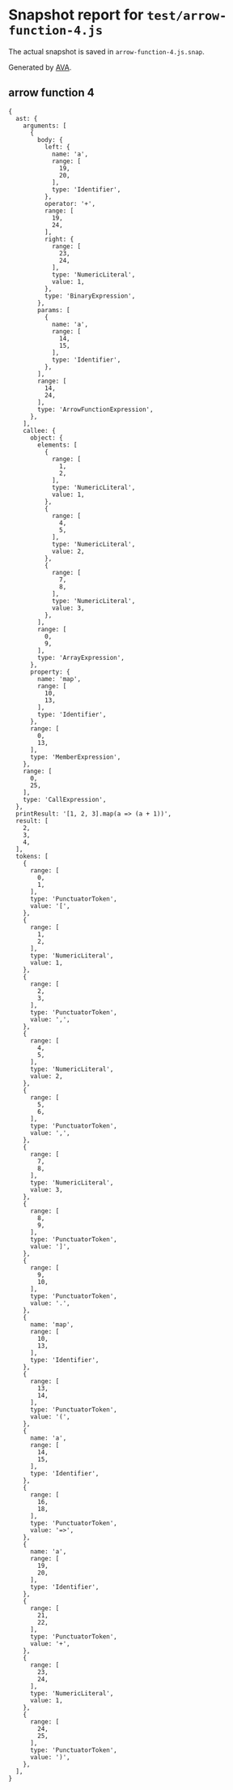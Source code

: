 # Snapshot report for `test/arrow-function-4.js`

The actual snapshot is saved in `arrow-function-4.js.snap`.

Generated by [AVA](https://ava.li).

## arrow function 4

    {
      ast: {
        arguments: [
          {
            body: {
              left: {
                name: 'a',
                range: [
                  19,
                  20,
                ],
                type: 'Identifier',
              },
              operator: '+',
              range: [
                19,
                24,
              ],
              right: {
                range: [
                  23,
                  24,
                ],
                type: 'NumericLiteral',
                value: 1,
              },
              type: 'BinaryExpression',
            },
            params: [
              {
                name: 'a',
                range: [
                  14,
                  15,
                ],
                type: 'Identifier',
              },
            ],
            range: [
              14,
              24,
            ],
            type: 'ArrowFunctionExpression',
          },
        ],
        callee: {
          object: {
            elements: [
              {
                range: [
                  1,
                  2,
                ],
                type: 'NumericLiteral',
                value: 1,
              },
              {
                range: [
                  4,
                  5,
                ],
                type: 'NumericLiteral',
                value: 2,
              },
              {
                range: [
                  7,
                  8,
                ],
                type: 'NumericLiteral',
                value: 3,
              },
            ],
            range: [
              0,
              9,
            ],
            type: 'ArrayExpression',
          },
          property: {
            name: 'map',
            range: [
              10,
              13,
            ],
            type: 'Identifier',
          },
          range: [
            0,
            13,
          ],
          type: 'MemberExpression',
        },
        range: [
          0,
          25,
        ],
        type: 'CallExpression',
      },
      printResult: '[1, 2, 3].map(a => (a + 1))',
      result: [
        2,
        3,
        4,
      ],
      tokens: [
        {
          range: [
            0,
            1,
          ],
          type: 'PunctuatorToken',
          value: '[',
        },
        {
          range: [
            1,
            2,
          ],
          type: 'NumericLiteral',
          value: 1,
        },
        {
          range: [
            2,
            3,
          ],
          type: 'PunctuatorToken',
          value: ',',
        },
        {
          range: [
            4,
            5,
          ],
          type: 'NumericLiteral',
          value: 2,
        },
        {
          range: [
            5,
            6,
          ],
          type: 'PunctuatorToken',
          value: ',',
        },
        {
          range: [
            7,
            8,
          ],
          type: 'NumericLiteral',
          value: 3,
        },
        {
          range: [
            8,
            9,
          ],
          type: 'PunctuatorToken',
          value: ']',
        },
        {
          range: [
            9,
            10,
          ],
          type: 'PunctuatorToken',
          value: '.',
        },
        {
          name: 'map',
          range: [
            10,
            13,
          ],
          type: 'Identifier',
        },
        {
          range: [
            13,
            14,
          ],
          type: 'PunctuatorToken',
          value: '(',
        },
        {
          name: 'a',
          range: [
            14,
            15,
          ],
          type: 'Identifier',
        },
        {
          range: [
            16,
            18,
          ],
          type: 'PunctuatorToken',
          value: '=>',
        },
        {
          name: 'a',
          range: [
            19,
            20,
          ],
          type: 'Identifier',
        },
        {
          range: [
            21,
            22,
          ],
          type: 'PunctuatorToken',
          value: '+',
        },
        {
          range: [
            23,
            24,
          ],
          type: 'NumericLiteral',
          value: 1,
        },
        {
          range: [
            24,
            25,
          ],
          type: 'PunctuatorToken',
          value: ')',
        },
      ],
    }
